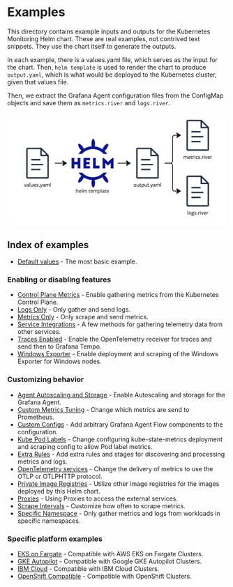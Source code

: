 # Examples

This directory contains example inputs and outputs for the Kubernetes Monitoring Helm chart.
These are real examples, not contrived text snippets. They use the chart itself to generate the outputs.

In each example, there is a values.yaml file, which serves as the input for the chart.
Then, `helm template` is used to render the chart to produce `output.yaml`, which is what would be deployed to the
Kubernetes cluster, given that values file.

Then, we extract the Grafana Agent configuration files from the ConfigMap objects and save them as `metrics.river` and
`logs.river`.

![Process for generating example files](process.png)

## Index of examples

* [Default values](./default-values) - The most basic example.

### Enabling or disabling features

* [Control Plane Metrics](./control-plane-metrics) - Enable gathering metrics from the Kubernetes Control Plane.
* [Logs Only](./logs-only) - Only gather and send logs.
* [Metrics Only](./metrics-only) - Only scrape and send metrics.
* [Service Integrations](./service-integrations) - A few methods for gathering telemetry data from other services.
* [Traces Enabled](./traces-enabled) - Enable the OpenTelemetry receiver for traces and send then to Grafana Tempo.
* [Windows Exporter](./windows-exporter) - Enable deployment and scraping of the Windows Exporter for Windows nodes.

### Customizing behavior

* [Agent Autoscaling and Storage](./agent-autoscaling-and-storage) - Enable Autoscaling and storage for the Grafana Agent.
* [Custom Metrics Tuning](./custom-metrics-tuning) - Change which metrics are send to Prometheus.
* [Custom Configs](./custom-config) - Add arbitrary Grafana Agent Flow components to the configuration.
* [Kube Pod Labels](./kube-pod-labels) - Change configuring kube-state-metrics deployment and scraping config to allow Pod label metrics.
* [Extra Rules](./extra-rules) - Add extra rules and stages for discovering and processing metrics and logs.
* [OpenTelemetry services](./otel-metrics-service) - Change the delivery of metrics to use the OTLP or OTLPHTTP protocol.
* [Private Image Registries](./private-image-registry) - Utilize other image registries for the images deployed by this Helm chart. 
* [Proxies](./proxies) - Using Proxies to access the external services.
* [Scrape Intervals](./scrape-intervals) - Customize how often to scrape metrics.
* [Specific Namespace](./specific-namespace) - Only gather metrics and logs from workloads in specific namespaces.

### Specific platform examples

* [EKS on Fargate](./eks-fargate) - Compatible with AWS EKS on Fargate Clusters.
* [GKE Autopilot](./gke-autopilot) - Compatible with Google GKE Autopilot Clusters.
* [IBM Cloud](./ibm-cloud) - Compatible with IBM Cloud Clusters.
* [OpenShift Compatible](./openshift-compatible) - Compatible with OpenShift Clusters.
